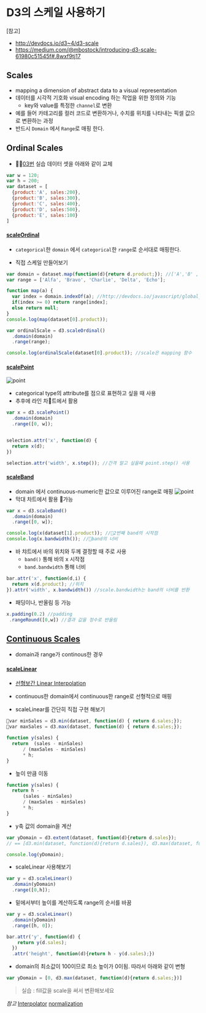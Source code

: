 D3의 스케일 사용하기
===

[참고]
- http://devdocs.io/d3~4/d3-scale
- https://medium.com/@mbostock/introducing-d3-scale-61980c51545f#.8wxf9tj17


Scales
----
 - mapping a dimension of abstract data to a visual representation
 - 데이터를 시각적 기호화 visual encoding 하는 작업을 위한 정의와 기능
   - key와 value를 특정한 `channel`로 변환
 - 예를 들어 카테고리를 컬러 코드로 변환하거나, 수치를 위치를 나타내는 픽셀 값으로 변환하는 과정
 - 반드시 `Domain` 에서 `Range`로 매핑 한다.

Ordinal Scales
---

- [03번](./03_bar-SVG.md) 실습 데이터 셋을 아래와 같이 교체
``` javascript
var w = 120;
var h = 200;
var dataset = [
  {product:'A', sales:200},
  {product:'B', sales:300},
  {product:'C', sales:400},
  {product:'D', sales:500},
  {product:'E', sales:100}
]
```

#### [scaleOrdinal](http://devdocs.io/d3~4/d3-scale#scaleOrdinal)

-  `categorical`한 `domain` 에서 `categorical`한 `range`로 순서대로 매핑한다.

- 직접 스케일 만들어보기 
``` javascript
var domain = dataset.map(function(d){return d.product;}); //['A','B' , ...] http://devdocs.io/javascript/global_objects/array/map
var range = ['Alfa', 'Bravo', 'Charlie', 'Delta', 'Echo'];

function map(a) {
  var index = domain.indexOf(a); //http://devdocs.io/javascript/global_objects/array/indexof
  if(index >= 0) return range[index];
  else return null;
}
console.log(map(dataset[0].product));

var ordinalScale = d3.scaleOrdinal()
  .domain(domain)
  .range(range);

console.log(ordinalScale(dataset[0].product)); //scale은 mapping 함수
```

#### [scalePoint](http://devdocs.io/d3~4/d3-scale#scalePoint)
![point](https://raw.githubusercontent.com/d3/d3-scale/master/img/point.png)
 - categorical type의 attribute를 점으로 표현하고 싶을 때 사용
 - 추후에 라인 차트에서 활용 

```javascript
var x = d3.scalePoint()
  .domain(domain)
  .range([0, w]);


selection.attr('x', function(d) {
  return x(d);
})

selection.attr('width', x.step()); //간격 알고 싶을때 point.step() 사용
```

#### [scaleBand](http://devdocs.io/d3~4/d3-scale#scaleBand)

-  domain 에서 continuous-numeric한 값으로 이루어진 range로 매핑
![point](https://raw.githubusercontent.com/d3/d3-scale/master/img/band.png)
- 막대 차트에서 활용 가능

```javascript
var x = d3.scaleBand()
  .domain(domain)
  .range([0, w]);

console.log(x(dataset[1].product)); //2번째 band의 시작점
console.log(x.bandwidth()); //band의 너비
```


- 바 챠트에서 바의 위치와 두께 결정할 때 주로 사용
  - `band()` 통해 바의 x 시작점
  - `band.bandwidth` 통해 너비 
```javascript
bar.attr('x', function(d,i) {
  return x(d.product); //위치
}).attr('width', x.bandwidth()) //scale.bandwidth는 band의 너비를 반환
```

- 패딩이나, 반올림 등 가능
```javascript
x.padding(0.2) //padding
 .rangeRound([0,w]) //결과 값을 정수로 반올림
```


[Continuous Scales](http://devdocs.io/d3~4/d3-scale#continuous-scales)
---
- domain과 range가 continous한 경우

#### [scaleLinear](http://devdocs.io/d3~4/d3-scale#scaleLinear)

- [선형보간 Linear Interpolation](https://ko.wikipedia.org/wiki/%EC%84%A0%ED%98%95_%EB%B3%B4%EA%B0%84%EB%B2%95)
- continuous한 domain에서 continuous한 range로 선형적으로 매핑

- scaleLinear를 간단히 직접 구현 해보기
```javascript
var minSales = d3.min(dataset, function(d) { return d.sales;});
var maxSales = d3.max(dataset, function(d) { return d.sales;});

function y(sales) {
  return  (sales - minSales)
      / (maxSales - minSales)
      * h;
}
```

- 높이 만큼 이동
```javascript
function y(sales) { 
  return h -
      (sales - minSales)
      / (maxSales - minSales)
      * h;
}
```

- y축 값의 domain을 계산

```javascript
var yDomain = d3.extent(dataset, function(d){return d.sales});
// == [d3.min(dataset, function(d){return d.sales}), d3.max(dataset, function(d){return d.sales})];

console.log(yDomain);
```

- scaleLinear 사용해보기
```javascript
var y = d3.scaleLinear()
  .domain(yDomain)
  .range([0,h]);
```

- 밑에서부터 높이를 계산하도록 range의 순서를 바꿈

```javascript
var y = d3.scaleLinear()
  .domain(yDomain)
  .range([h, 0]);

bar.attr('y', function(d) {
    return y(d.sales);
  })
  .attr('height', function(d){return h - y(d.sales);})
```

- domain의 최소값이 100이므로 최소 높이가 0이됨. 따라서 아래와 같이 변형

```javascript
var yDomain = [0, d3.max(dataset, function(d){return d.sales;})]
```


> 실습 : fill값을 scale을 써서 변환해보세요

*참고* 
[Interpolator](http://devdocs.io/d3~4/d3-interpolate)
[normalization](https://en.wikipedia.org/wiki/Normalization_(statistics))
